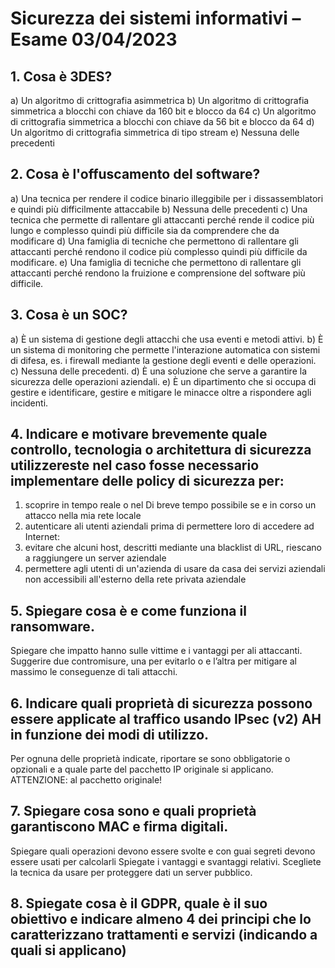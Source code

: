 # Sicurezza dei sistemi informativi – Esame 03/04/2023  

## 1. Cosa è 3DES?

a) Un algoritmo di crittografia asimmetrica
b) Un algoritmo di crittografia simmetrica a blocchi con chiave da 160 bit e blocco da 64
c) Un algoritmo di crittografia simmetrica a blocchi con chiave da 56 bit e blocco da 64
d) Un algoritmo di crittografia simmetrica di tipo stream
e) Nessuna delle precedenti

## 2. Cosa è l'offuscamento del software?

a) Una tecnica per rendere il codice binario illeggibile per i dissassemblatori e quindi più difficilmente attaccabile
b) Nessuna delle precedenti
c) Una tecnica che permette di rallentare gli attaccanti perché rende il codice più lungo e complesso quindi più difficile sia da comprendere che da modificare
d) Una famiglia di tecniche che permettono di rallentare gli attaccanti perché rendono il codice più complesso quindi più difficile da modificare.
e) Una famiglia di tecniche che permettono di rallentare gli attaccanti perché rendono la fruizione e comprensione del software più difficile.
 
## 3. Cosa è un SOC?

a) È un sistema di gestione degli attacchi che usa eventi e metodi attivi.
b) È un sistema di monitoring che permette l'interazione automatica con sistemi di difesa, es. i firewall
mediante la gestione degli eventi e delle operazioni.
c) Nessuna delle precedenti.
d) È una soluzione che serve a garantire la sicurezza delle operazioni aziendali.
e) È un dipartimento che si occupa di gestire e identificare, gestire e mitigare le minacce oltre a rispondere agli 
incidenti.
 
## 4. Indicare e motivare brevemente quale controllo, tecnologia o architettura di sicurezza utilizzereste nel caso fosse necessario implementare delle policy di sicurezza per:

1. scoprire in tempo reale o nel Di breve tempo possibile se e in corso un attacco nella mia rete locale
2. autenticare ali utenti aziendali prima di permettere loro di accedere ad Internet:
3. evitare che alcuni host, descritti mediante una blacklist di URL, riescano a raggiungere un server aziendale
4. permettere agli utenti di un'azienda di usare da casa dei servizi aziendali non accessibili all'esterno della rete
privata aziendale
 
## 5. Spiegare cosa è e come funziona il ransomware.

Spiegare che impatto hanno sulle vittime e i vantaggi per ali attaccanti. Suggerire due contromisure, una per evitarlo o e l’altra per mitigare al massimo le conseguenze di tali attacchi.
 
## 6. Indicare quali proprietà di sicurezza possono essere applicate al traffico usando IPsec (v2) AH in funzione dei modi di utilizzo.

Per ognuna delle proprietà indicate, riportare se sono obbligatorie o opzionali e a quale parte del pacchetto IP originale si applicano. ATTENZIONE: al pacchetto originale!
 
## 7. Spiegare cosa sono e quali proprietà garantiscono MAC e firma digitali.

Spiegare quali operazioni devono essere svolte e con guai segreti devono essere usati per calcolarli Spiegate i vantaggi e svantaggi relativi. Scegliete la tecnica da usare per proteggere dati un server pubblico.
 
## 8. Spiegate cosa è il GDPR, quale è il suo obiettivo e indicare almeno 4 dei principi che lo caratterizzano trattamenti e servizi (indicando a quali si applicano)